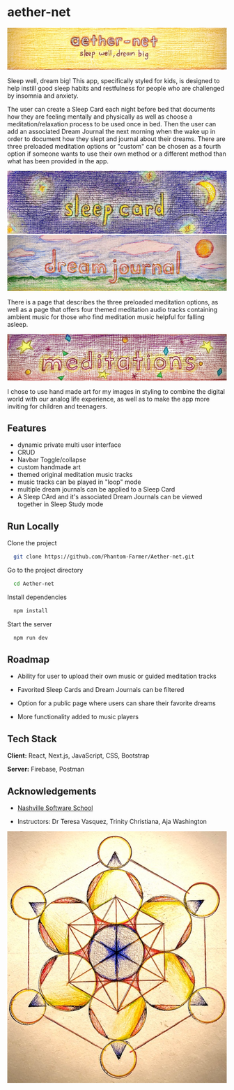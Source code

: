 # aether-net

![](public/images/title.jpg)

Sleep well, dream big! This app, specifically styled for kids, is designed to help instill good sleep habits and restfulness for people who are challenged by insomnia and anxiety.

The user can create a Sleep Card each night before bed that documents how they are feeling mentally and physically as well as choose a meditation/relaxation process to be used once in bed. Then the user can add an associated Dream Journal the next morning when the wake up in order to document how they slept and journal about their dreams. There are three preloaded meditation options or "custom" can be chosen as a fourth option if someone wants to use their own method or a different method than what has been provided in the app.

![](public/images/sleepcard.jpg)
![](public/images/dreamjournal.jpg)


There is a page that describes the three preloaded meditation options, as well as a page that offers four themed meditation audio tracks containing ambient music for those who find meditation music helpful for falling asleep.

![](public/images/meditations.jpg)

I chose to use hand made art for my images in styling to combine the digital world with our analog life experience, as well as to make the app more inviting for children and teenagers.

## Features

- dynamic private multi user interface
- CRUD 
- Navbar Toggle/collapse
- custom handmade art 
- themed original meditation music tracks
- music tracks can be played in "loop" mode
- multiple dream journals can be applied to a Sleep Card
- A Sleep CArd and it's associated Dream Journals can be viewed together in Sleep Study mode

## Run Locally

Clone the project

```bash
  git clone https://github.com/Phantom-Farmer/Aether-net.git
```

Go to the project directory

```bash
  cd Aether-net
```

Install dependencies

```bash
  npm install
```

Start the server

```bash
  npm run dev
```


## Roadmap

- Ability for user to upload their own music or guided meditation tracks

- Favorited Sleep Cards and Dream Journals can be filtered

- Option for a public page where users can share their favorite dreams

- More functionality added to music players

## Tech Stack

**Client:** React, Next.js, JavaScript, CSS, Bootstrap

**Server:** Firebase, Postman

## Acknowledgements

 - [Nashville Software School](https://learn.nashvillesoftwareschool.com/start-your-career-in-web-development-2021?utm_term=&utm_campaign=Web+Development+Bootcamp&utm_source=adwords&utm_medium=ppc&hsa_acc=8822434001&hsa_cam=14238767988&hsa_grp=143292773404&hsa_ad=623345660520&hsa_src=g&hsa_tgt=dsa-1769422276723&hsa_kw=&hsa_mt=&hsa_net=adwords&hsa_ver=3&gclid=Cj0KCQjw-fmZBhDtARIsAH6H8qg8V8hQ0InOKKimdkTkvsyAV4G7YF-6SFC6ubwWrnfaMvOpNmjyWZkaAqXtEALw_wcB)

- Instructors: Dr Teresa Vasquez, Trinity Christiana, Aja Washington

![](public/images/metatrons.jpg)
